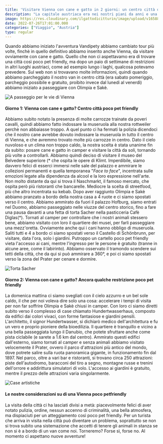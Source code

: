 ```yaml
---
title: 'Visitare Vienna con cane e gatto in 2 giorni: un centro città decisamente poco pet friendly' 
description: "La capitale austriaca era nei nostri piani da anni e una visita era d'obbligo nel magico tour Vandipety."
image: https://res.cloudinary.com/ilgattodicitturin/image/upload/v1658858589/Articoli/vienna_1_kzuowu.jpg
date: 2022-07-26T17:01:00.000
categories: ["Viaggio", "Austria"]
type: regular
---
```

Quando abbiamo iniziato l'avventura Vandipety abbiamo cambiato tour più volte, finchè in quello definitivo abbiamo inserito anche Vienna, da visitare ovviamente con cane e gatto. 
Quello che non ci aspettavamo era di trovare una città così poco pet friendly, ma dopo un paio di settimane di restrizioni in altri luoghi austriaci, come ad esempio lungo i laghi, qualcosa potevamo prevedere.
Sul web non si trovavano molte informazioni, quindi quando abbiamo parcheggiato il nostro van in centro città (era sabato pomeriggio, parcheggio possibile e gratuito, proibito invece dal lunedi al venerdì) abbiamo iniziato a passeggiare con Olimpia e Sakè.

![A passeggio per le vie di Vienna](https://res.cloudinary.com/ilgattodicitturin/image/upload/v1658858589/Articoli/vienna_2_ylelvr.jpg)

#### Giorno 1: Vienna con cane e gatto? Centro città poco pet friendly
 
Abbiamo subito notato la presenza di molte carrozze trainate da poveri cavalli, quindi abbiamo fatto indossare la museruola alla nostra rottweiler perchè non abbaiasse troppo. A quel punto ci ha fermati la polizia dicendoci che il nostro cane avrebbe dovuto indossare la museruola in tutto il centro di Vienna, e che avremmo trovato molte più carrozze in centro. Dato il cielo nuvoloso e un clima non troppo caldo, la nostra scelta è stata unanime fin da subito: posare cane e gatto in camper e visitare la città da soli, tornando più volte a controllarli. 
Abbiamo quindi deciso di visitare il museo del Belvedere superiore (* che ospita le opere di Klimt. Imperdibile, siamo davvero felici di esserci immersi nelle sale del palazzo e ammirare le collezioni permanenti e quella temporanea "*Face to face*", incentrata sulle emozioni legate alla dipendenza da alcool e la loro espressione nell'arte. Non molto distante da qui si trova il Naschmarkt, il famoso mercato, che ospita però più ristoranti che bancarelle. Mediocre la scelta di streetfood, più che altro incentrata su kebab.
Dopo aver raggiunto Olimpia e Sakè abbiamo pranzato a bordo della nostra casa a 4 ruote e ci siamo spostati verso il centro. Abbiamo ammirato da fuori il palazzo Hofburg, siamo entrati nel Duomo, abbiamo passeggiato nelle viuzze del centro storico, fino a fare una pausa davanti a una fetta di torta Sacher nella pasticceria Cafè Diglas(*). 
Tornati al camper per controllare che i nostri animali stessero bene, abbiamo visitato con loro il quartiere dei musei, per farli passeggiare una mezz'oretta. Ovviamente anche qui i cani hanno obbligo di museruola.
Saliti tutti e 4 a bordo ci siamo spostati verso il Castello di Schönbrunn, per visitare, data l'ora, solo i giardini. Putroppo un cartello poco pet friendly vieta l'accesso ai cani, mentre l'ingresso per le persone è gratuito (tranne in alcune aree, come il labirinto). Abbiamo osservato il tramondo scendere sui tetti della città, che da qui si può ammirare a 360°, e poi ci siamo spostati verso la zona del Prater per cenare e dormire.

![Torta Sacher](https://res.cloudinary.com/ilgattodicitturin/image/upload/v1658858581/Articoli/vienna_3_rldu0j.jpg)

#### Giorno 2: Vienna con cane e gatto? Ancora qualche restrizione poco pet friendly 

La domenica mattina ci siamo svegliati con il cielo azzurro e un bel sole caldo, il che per noi voleva dire solo una cosa: accelerare i tempi di visita per non far soffrire Olimpia e Sakè chiusi in camper. Con loro ci siamo diretti subito verso il complesso di case chiamato Hundertwasserhaus, composto da edifici dai colori vivaci, con forme fantasiose e giardini pensili. L'architetto, il signor Hundertwasser, si dichiarò medico dell'architettura e fu un vero e proprio pioniere della bioedilizia. Il quartiere è tranquillo e vicino a una bella passeggiata lungo il Danubio, che potete sfruttare anche come pista ciclabile (e sarete a 1.6 km dal centro). Ammirato questi edifici dall'esterno, siamo tornati al camper e senza animali abbiamo visitato velocemente il Prater, ovvero il parco d'attrazioni più antico del mondo, dove potrete salire sulla ruota panoramica gigante, in funzionamento fin dal 1897. Nel parco, oltre a vari bar e ristoranti, si trovano circa 250 attrazioni: piste dell'autodromo, baracconi del tiro a segno, montagne russe e trenini dell'orrore e addirittura simulatori di volo. L'accesso ai giardini è gratuito, mentre il prezzo delle attrazioni varia singolarmente.

![Case artistiche](https://res.cloudinary.com/ilgattodicitturin/image/upload/v1658858582/Articoli/vienna_4_iubvyu.jpg)

#### Le nostre considerazioni su di una Vienna poco petfriendly

La visita della città ci ha lasciati divisi a metà: piacevolmente felici di aver notato pulizia, ordine, nessun accenno di criminalità, una bella atmosfera, ma dispiaciuti per un atteggiamento così poco pet friendly. Per un turista che arriva in visita nella città può diventare un problema, soprattutto se non si trova subito una sistemazione che accetti di tenere gli animali in stanza se non si è a bordo di un van come noi. 
Torneremo? Forse sì, forse no.
Al momento ci aspettano nuove avventure! 



